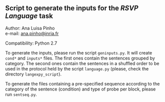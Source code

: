 ## Script to generate the inputs for the *RSVP Language* task  

Author: Ana Luisa Pinho  
e-mail: ana.pinho@inria.fr  

Compatibility: Python 2.7  

To generate the inputs, please run the script `geninputs.py`. 
It will create `cond*` and `inputs*` files. The first ones contain the sentences grouped by category. The second ones contain the sentences in a shuffled order to be used in the protocol held by the script `language.py` (please, check the directory `langexpy_script`).

To generate the files containing a pre-specified sequence according to the category of the sentence (condition) and type of probe per block, please run `sentseq.py`.
